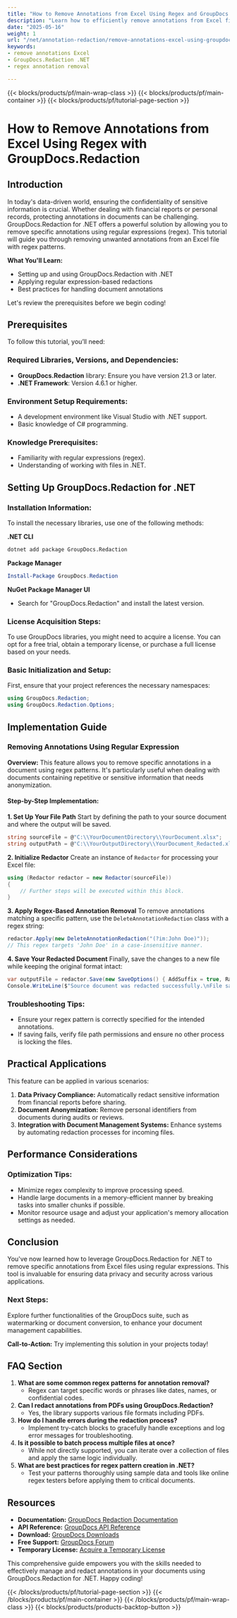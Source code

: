 ```yaml
---
title: "How to Remove Annotations from Excel Using Regex and GroupDocs.Redaction for .NET"
description: "Learn how to efficiently remove annotations from Excel files using regex with GroupDocs.Redaction for .NET. Ensure data privacy while maintaining document integrity."
date: "2025-05-16"
weight: 1
url: "/net/annotation-redaction/remove-annotations-excel-using-groupdocs-redaction/"
keywords:
- remove annotations Excel
- GroupDocs.Redaction .NET
- regex annotation removal

---
```


{{< blocks/products/pf/main-wrap-class >}}
{{< blocks/products/pf/main-container >}}
{{< blocks/products/pf/tutorial-page-section >}}
# How to Remove Annotations from Excel Using Regex with GroupDocs.Redaction

## Introduction
In today's data-driven world, ensuring the confidentiality of sensitive information is crucial. Whether dealing with financial reports or personal records, protecting annotations in documents can be challenging. GroupDocs.Redaction for .NET offers a powerful solution by allowing you to remove specific annotations using regular expressions (regex). This tutorial will guide you through removing unwanted annotations from an Excel file with regex patterns.

**What You'll Learn:**
- Setting up and using GroupDocs.Redaction with .NET
- Applying regular expression-based redactions
- Best practices for handling document annotations

Let's review the prerequisites before we begin coding!

## Prerequisites
To follow this tutorial, you’ll need:

### Required Libraries, Versions, and Dependencies:
- **GroupDocs.Redaction** library: Ensure you have version 21.3 or later.
- **.NET Framework**: Version 4.6.1 or higher.

### Environment Setup Requirements:
- A development environment like Visual Studio with .NET support.
- Basic knowledge of C# programming.

### Knowledge Prerequisites:
- Familiarity with regular expressions (regex).
- Understanding of working with files in .NET.

## Setting Up GroupDocs.Redaction for .NET

### Installation Information:
To install the necessary libraries, use one of the following methods:

**.NET CLI**
```bash
dotnet add package GroupDocs.Redaction
```

**Package Manager**
```powershell
Install-Package GroupDocs.Redaction
```

**NuGet Package Manager UI**
- Search for "GroupDocs.Redaction" and install the latest version.

### License Acquisition Steps:
To use GroupDocs libraries, you might need to acquire a license. You can opt for a free trial, obtain a temporary license, or purchase a full license based on your needs.

### Basic Initialization and Setup:
First, ensure that your project references the necessary namespaces:
```csharp
using GroupDocs.Redaction;
using GroupDocs.Redaction.Options;
```

## Implementation Guide

### Removing Annotations Using Regular Expression

**Overview:**
This feature allows you to remove specific annotations in a document using regex patterns. It's particularly useful when dealing with documents containing repetitive or sensitive information that needs anonymization.

#### Step-by-Step Implementation:

**1. Set Up Your File Path**
Start by defining the path to your source document and where the output will be saved.
```csharp
string sourceFile = @"C:\\YourDocumentDirectory\\YourDocument.xlsx";
string outputPath = @"C:\\YourOutputDirectory\\YourDocument_Redacted.xlsx";
```

**2. Initialize Redactor**
Create an instance of `Redactor` for processing your Excel file:
```csharp
using (Redactor redactor = new Redactor(sourceFile))
{
    // Further steps will be executed within this block.
}
```

**3. Apply Regex-Based Annotation Removal**
To remove annotations matching a specific pattern, use the `DeleteAnnotationRedaction` class with a regex string:
```csharp
redactor.Apply(new DeleteAnnotationRedaction("(?im:John Doe)"));
// This regex targets 'John Doe' in a case-insensitive manner.
```

**4. Save Your Redacted Document**
Finally, save the changes to a new file while keeping the original format intact:
```csharp
var outputFile = redactor.Save(new SaveOptions() { AddSuffix = true, RasterizeToPDF = false });
Console.WriteLine($"Source document was redacted successfully.\nFile saved to {outputPath}.");
```

### Troubleshooting Tips:
- Ensure your regex pattern is correctly specified for the intended annotations.
- If saving fails, verify file path permissions and ensure no other process is locking the files.

## Practical Applications
This feature can be applied in various scenarios:
1. **Data Privacy Compliance:** Automatically redact sensitive information from financial reports before sharing.
2. **Document Anonymization:** Remove personal identifiers from documents during audits or reviews.
3. **Integration with Document Management Systems:** Enhance systems by automating redaction processes for incoming files.

## Performance Considerations
### Optimization Tips:
- Minimize regex complexity to improve processing speed.
- Handle large documents in a memory-efficient manner by breaking tasks into smaller chunks if possible.
- Monitor resource usage and adjust your application's memory allocation settings as needed.

## Conclusion
You've now learned how to leverage GroupDocs.Redaction for .NET to remove specific annotations from Excel files using regular expressions. This tool is invaluable for ensuring data privacy and security across various applications. 

### Next Steps:
Explore further functionalities of the GroupDocs suite, such as watermarking or document conversion, to enhance your document management capabilities.

**Call-to-Action:** Try implementing this solution in your projects today!

## FAQ Section
1. **What are some common regex patterns for annotation removal?**
   - Regex can target specific words or phrases like dates, names, or confidential codes.
2. **Can I redact annotations from PDFs using GroupDocs.Redaction?**
   - Yes, the library supports various file formats including PDFs.
3. **How do I handle errors during the redaction process?**
   - Implement try-catch blocks to gracefully handle exceptions and log error messages for troubleshooting.
4. **Is it possible to batch process multiple files at once?**
   - While not directly supported, you can iterate over a collection of files and apply the same logic individually.
5. **What are best practices for regex pattern creation in .NET?**
   - Test your patterns thoroughly using sample data and tools like online regex testers before applying them to critical documents.

## Resources
- **Documentation:** [GroupDocs Redaction Documentation](https://docs.groupdocs.com/redaction/net/)
- **API Reference:** [GroupDocs API Reference](https://reference.groupdocs.com/watermark/net)
- **Download:** [GroupDocs Downloads](https://releases.groupdocs.com/redaction/net/)
- **Free Support:** [GroupDocs Forum](https://forum.groupdocs.com/c/redaction/10)
- **Temporary License:** [Acquire a Temporary License](https://purchase.groupdocs.com/temporary-license/) 

This comprehensive guide empowers you with the skills needed to effectively manage and redact annotations in your documents using GroupDocs.Redaction for .NET. Happy coding!

{{< /blocks/products/pf/tutorial-page-section >}}
{{< /blocks/products/pf/main-container >}}
{{< /blocks/products/pf/main-wrap-class >}}
{{< blocks/products/products-backtop-button >}}